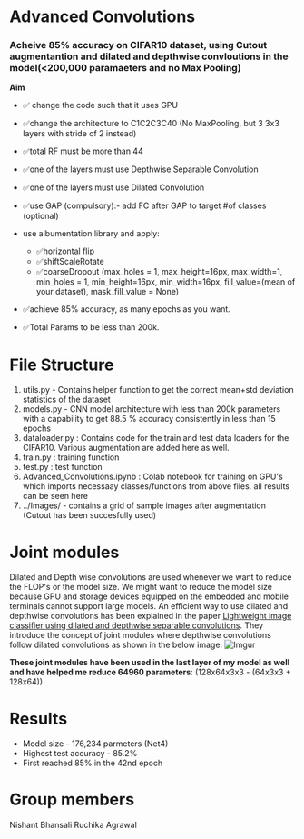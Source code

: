 # Advanced Convolutions

### Acheive 85% accuracy on CIFAR10 dataset, using Cutout augmentantion and dilated and depthwise convloutions in the model(<200,000 paramaeters and no Max  Pooling)

**Aim**

- ✅ change the code such that it uses GPU 

- ✅change the architecture to C1C2C3C40  (No MaxPooling, but 3 3x3 layers with stride of 2 instead)  
- ✅total RF must be more than 44 
- ✅one of the layers must use Depthwise Separable Convolution 
- ✅one of the layers must use Dilated Convolution 
- ✅use GAP (compulsory):- add FC after GAP to target #of classes (optional) 
- use albumentation library and apply:
  - ✅horizontal flip 
  - ✅shiftScaleRotate 
  - ✅coarseDropout (max_holes = 1, max_height=16px, max_width=1, min_holes = 1, min_height=16px, min_width=16px, fill_value=(mean of your dataset), mask_fill_value = None)

- ✅achieve 85% accuracy, as many epochs as you want.
- ✅Total Params to be less than 200k. 


# File Structure
 1. utils.py - Contains helper function to get the correct mean+std deviation statistics of the dataset
2. models.py - CNN model architecture with less than 200k parameters with a capability to get 88.5 % accuracy consistently in less than 15 epochs
3. dataloader.py : Contains code for the train and test data loaders for the CIFAR10. Various augmentation are added here as well.
4. train.py : training function
5. test.py : test function
6. Advanced_Convolutions.ipynb : Colab notebook for training on GPU's which imports necessaay classes/functions from above files. all results can be seen here
7. ../Images/ - contains a grid  of sample images after augmentation (Cutout has been succesfully used)

# Joint modules
Dilated and Depth wise convolutions are used whenever we want to reduce the FLOP's or the model size. We might want to reduce the model size because GPU and storage devices equipped on the embedded and mobile terminals cannot support large models. An efficient way to use dilated and depthwise convolutions has been explained in the paper [Lightweight image classifier using dilated and depthwise separable convolutions](https://www.researchgate.net/publication/345401718_Lightweight_image_classifier_using_dilated_and_depthwise_separable_convolutions). They introduce the concept of joint modules where depthwise convolutions follow dilated convolutions as shown in the below image.
![Imgur](https://imgur.com/mpvnSP9.png)

**These joint modules have been used in the last layer of my model as well and have helped me reduce 64960 parameters**: 
(128x64x3x3 - (64x3x3 + 128x64))


# Results
- Model size - 176,234 parmeters (Net4)
- Highest test accuracy - 85.2%
- First reached 85% in the 42nd epoch 

# Group members
Nishant Bhansali
Ruchika Agrawal
 
